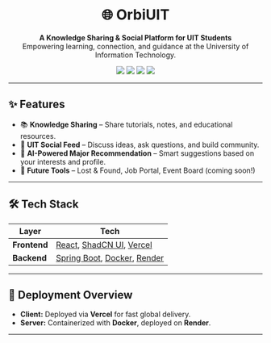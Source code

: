 <h1 align="center">🌐 OrbiUIT</h1>

<p align="center">
  <strong>A Knowledge Sharing & Social Platform for UIT Students</strong><br/>
  Empowering learning, connection, and guidance at the University of Information Technology.
</p>

<p align="center">
  <img src="https://img.shields.io/badge/frontend-react-blue?logo=react" />
  <img src="https://img.shields.io/badge/ui-shadcn--ui-orange" />
  <img src="https://img.shields.io/badge/backend-springboot-green?logo=spring" />
  <img src="https://img.shields.io/badge/deploy-vercel%20%7C%20render-black" />
</p>

---

## ✨ Features

- 📚 **Knowledge Sharing** – Share tutorials, notes, and educational resources.
- 💬 **UIT Social Feed** – Discuss ideas, ask questions, and build community.
- 🧠 **AI-Powered Major Recommendation** – Smart suggestions based on your interests and profile.
- 📌 **Future Tools** – Lost & Found, Job Portal, Event Board (coming soon!)

---

## 🛠 Tech Stack

| Layer        | Tech                                                                 |
|--------------|----------------------------------------------------------------------|
| **Frontend** | [React](https://react.dev/), [ShadCN UI](https://ui.shadcn.dev/), [Vercel](https://vercel.com/) |
| **Backend**  | [Spring Boot](https://spring.io/projects/spring-boot), [Docker](https://www.docker.com/), [Render](https://render.com/) |

---

## 🚀 Deployment Overview

- **Client:** Deployed via **Vercel** for fast global delivery.
- **Server:** Containerized with **Docker**, deployed on **Render**.

---

